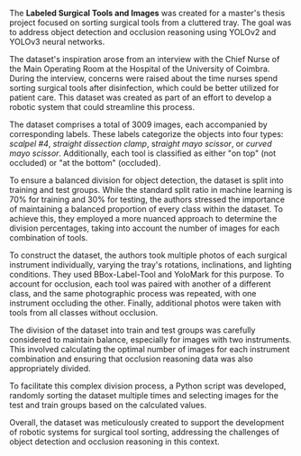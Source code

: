 The **Labeled Surgical Tools and Images** was created for a master's thesis project focused on sorting surgical tools from a cluttered tray. The goal was to address object detection and occlusion reasoning using YOLOv2 and YOLOv3 neural networks.

The dataset's inspiration arose from an interview with the Chief Nurse of the Main Operating Room at the Hospital of the University of Coimbra. During the interview, concerns were raised about the time nurses spend sorting surgical tools after disinfection, which could be better utilized for patient care. This dataset was created as part of an effort to develop a robotic system that could streamline this process.

The dataset comprises a total of 3009 images, each accompanied by corresponding labels. These labels categorize the objects into four types: *scalpel #4*, *straight dissection clamp*, s*traight mayo scissor*, or *curved mayo scissor*. Additionally, each tool is classified as either "on top" (not occluded) or "at the bottom" (occluded).

To ensure a balanced division for object detection, the dataset is split into training and test groups. While the standard split ratio in machine learning is 70% for training and 30% for testing, the authors stressed the importance of maintaining a balanced proportion of every class within the dataset. To achieve this, they employed a more nuanced approach to determine the division percentages, taking into account the number of images for each combination of tools.

To construct the dataset, the authors took multiple photos of each surgical instrument individually, varying the tray's rotations, inclinations, and lighting conditions. They used BBox-Label-Tool and YoloMark for this purpose. To account for occlusion, each tool was paired with another of a different class, and the same photographic process was repeated, with one instrument occluding the other. Finally, additional photos were taken with tools from all classes without occlusion.

The division of the dataset into train and test groups was carefully considered to maintain balance, especially for images with two instruments. This involved calculating the optimal number of images for each instrument combination and ensuring that occlusion reasoning data was also appropriately divided.

To facilitate this complex division process, a Python script was developed, randomly sorting the dataset multiple times and selecting images for the test and train groups based on the calculated values.

Overall, the dataset was meticulously created to support the development of robotic systems for surgical tool sorting, addressing the challenges of object detection and occlusion reasoning in this context.
